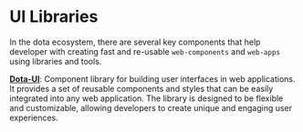 # UI Libraries
In the dota ecosystem, there are several key components that help developer with 
creating fast and re-usable `web-components` and `web-apps` using libraries and tools.

**[Dota-UI](https://github.com/ayu-sh-kr/dota-ui)**: Component library for building user interfaces in web applications. 
It provides a set of reusable components and styles that can be easily integrated into any web application. 
The library is designed to be flexible and customizable, allowing developers to create unique and engaging user experiences.